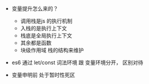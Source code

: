 - 变量提升怎么来的？
   - 调用栈是js 的执行机制
   - 入栈的是执行上下文
    - 栈底是全局执行上下文
    - 其余都是函数
     - 块级作用域 栈的结构来维护

- es6 通过 let/const 词法环境 跟 变量环境分开， 区别对待
- 变量申明前 处于暂时性死区